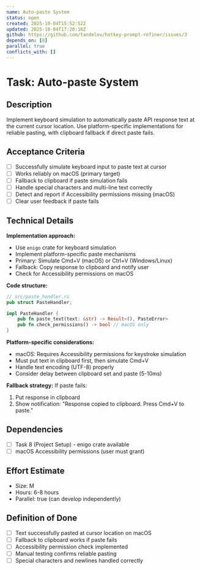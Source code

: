 ```yaml
---
name: Auto-paste System
status: open
created: 2025-10-04T15:52:52Z
updated: 2025-10-04T17:20:16Z
github: https://github.com/tandelov/hotkey-prompt-refiner/issues/3
depends_on: [8]
parallel: true
conflicts_with: []
---
```


# Task: Auto-paste System

## Description
Implement keyboard simulation to automatically paste API response text at the current cursor location. Use platform-specific implementations for reliable pasting, with clipboard fallback if direct paste fails.

## Acceptance Criteria
- [ ] Successfully simulate keyboard input to paste text at cursor
- [ ] Works reliably on macOS (primary target)
- [ ] Fallback to clipboard if paste simulation fails
- [ ] Handle special characters and multi-line text correctly
- [ ] Detect and report if Accessibility permissions missing (macOS)
- [ ] Clear user feedback if paste fails

## Technical Details
**Implementation approach:**
- Use `enigo` crate for keyboard simulation
- Implement platform-specific paste mechanisms
- Primary: Simulate Cmd+V (macOS) or Ctrl+V (Windows/Linux)
- Fallback: Copy response to clipboard and notify user
- Check for Accessibility permissions on macOS

**Code structure:**
```rust
// src/paste_handler.rs
pub struct PasteHandler;

impl PasteHandler {
    pub fn paste_text(text: &str) -> Result<(), PasteError>
    pub fn check_permissions() -> bool // macOS only
}
```

**Platform-specific considerations:**
- macOS: Requires Accessibility permissions for keystroke simulation
- Must put text in clipboard first, then simulate Cmd+V
- Handle text encoding (UTF-8) properly
- Consider delay between clipboard set and paste (5-10ms)

**Fallback strategy:**
If paste fails:
1. Put response in clipboard
2. Show notification: "Response copied to clipboard. Press Cmd+V to paste."

## Dependencies
- [ ] Task 8 (Project Setup) - enigo crate available
- [ ] macOS Accessibility permissions (user must grant)

## Effort Estimate
- Size: M
- Hours: 6-8 hours
- Parallel: true (can develop independently)

## Definition of Done
- [ ] Text successfully pasted at cursor location on macOS
- [ ] Fallback to clipboard works if paste fails
- [ ] Accessibility permission check implemented
- [ ] Manual testing confirms reliable pasting
- [ ] Special characters and newlines handled correctly
